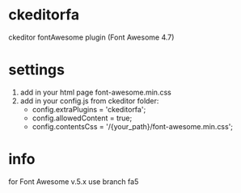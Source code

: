 # ckeditorfa
ckeditor fontAwesome plugin (Font Awesome 4.7)

# settings
1. add in your html page font-awesome.min.css
2. add in your config.js from ckeditor folder:
   - config.extraPlugins = 'ckeditorfa';
   - config.allowedContent = true;
   - config.contentsCss = '/{your_path}/font-awesome.min.css';

# info
for Font Awesome v.5.x use branch fa5
